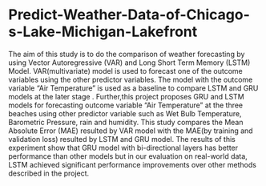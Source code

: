 # Predict-Weather-Data-of-Chicago-s-Lake-Michigan-Lakefront
The aim of this study is to do the comparison of weather forecasting by using Vector Autoregressive (VAR) and Long Short Term Memory (LSTM) Model. VAR(multivariate) model is used to forecast one of the outcome variables using the other predictor variables. The model with the outcome variable “Air Temperature” is used as a baseline to compare LSTM and GRU models at the later stage . Further,this project proposes GRU and LSTM models for forecasting outcome variable “Air Temperature” at the three beaches using other predictor variable such as Wet Bulb Temperature, Barometric Pressure, rain and humidity. This study compares the Mean Absolute Error (MAE) resulted by VAR model with the MAE(by training and validation loss) resulted by LSTM and GRU model. The results of this experiment show that GRU model with bi-directional layers has better performance than other models but in our evaluation on real-world data, LSTM achieved significant performance improvements over other methods described in the project.
